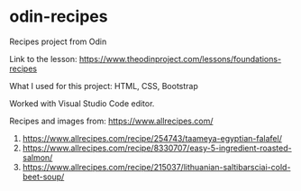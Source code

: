 # odin-recipes
Recipes project from Odin

Link to the lesson: https://www.theodinproject.com/lessons/foundations-recipes

What I used for this project:
HTML, CSS, Bootstrap

Worked with Visual Studio Code editor.

Recipes and images from: https://www.allrecipes.com/

1. https://www.allrecipes.com/recipe/254743/taameya-egyptian-falafel/
2. https://www.allrecipes.com/recipe/8330707/easy-5-ingredient-roasted-salmon/
3. https://www.allrecipes.com/recipe/215037/lithuanian-saltibarsciai-cold-beet-soup/
